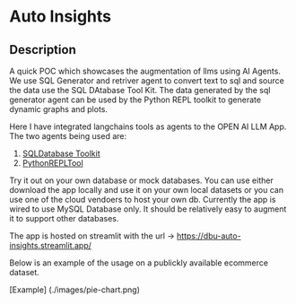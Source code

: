 # Auto Insights

## Description
A quick POC which showcases the augmentation of llms using AI Agents. 
We use SQL Generator and retriver agent to convert text to sql and source the data use the SQL DAtabase Tool Kit.
The data generated by the sql generator agent can be used by the Python REPL toolkit to generate dynamic graphs and plots.


Here I have integrated langchains tools as agents to the OPEN AI LLM App.
The two agents being used are:
1. [SQLDatabase Toolkit](https://python.langchain.com/docs/integrations/tools/sql_database/)
2. [PythonREPLTool](https://python.langchain.com/api_reference/experimental/tools/langchain_experimental.tools.python.tool.PythonREPLTool.html)

Try it out on your own database or mock databases. You can use either download the app locally and use it on your own local datasets or you can use one of the cloud vendoers to host your own db.
Currently the app is wired to use MySQL Database only. It should be relatively easy to augment it to support other databases.

The app is hosted on streamlit with the url -> https://dbu-auto-insights.streamlit.app/

Below is an example of the usage on a publickly available ecommerce dataset.

[Example]
(./images/pie-chart.png)
